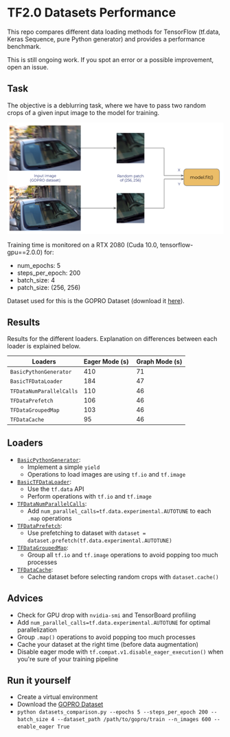 # TF2.0 Datasets Performance

This repo compares different data loading methods for TensorFlow
(tf.data, Keras Sequence, pure Python generator) and provides a
performance benchmark.

This is still ongoing work. If you spot an error or a possible
improvement, open an issue.

## Task

The objective is a deblurring task, where we have to pass two random
crops of a given input image to the model for training.

![Image Deblurring](./docs/task_scheme.png)

Training time is monitored on a RTX 2080 (Cuda 10.0,
tensorflow-gpu==2.0.0) for:

- num_epochs: 5
- steps_per_epoch: 200
- batch_size: 4
- patch_size: (256, 256)

Dataset used for this is the GOPRO Dataset (download it
[here](https://drive.google.com/file/d/1H0PIXvJH4c40pk7ou6nAwoxuR4Qh_Sa2/view)).

## Results

Results for the different loaders. Explanation on differences between
each loader is explained below.

| Loaders | Eager Mode (s) | Graph Mode (s) |
| ------- | ----------- | ----------- |
| `BasicPythonGenerator` | 410 | 71 |
| `BasicTFDataLoader` | 184 | 47|
| `TFDataNumParallelCalls` | 110 | 46 |
| `TFDataPrefetch` | 106 | 46 |
| `TFDataGroupedMap` | 103 | 46 |
| `TFDataCache` | 95 | 46 |

## Loaders

- [`BasicPythonGenerator`](./loaders/basic_python_generator_with_tf_operators.py):
  - Implement a simple `yield`
  - Operations to load images are using `tf.io` and `tf.image`
- [`BasicTFDataLoader`](./loaders/basic_tf_data_loader.py):
  - Use the `tf.data` API
  - Perform operations with `tf.io` and `tf.image`
- [`TFDataNumParallelCalls`](./loaders/num_parallel_calls_data_loader.py):
  - Add `num_parallel_calls=tf.data.experimental.AUTOTUNE` to each `.map` operations
- [`TFDataPrefetch`](./loaders/prefetch_data_loader.py):
  - Use prefetching to dataset with `dataset = dataset.prefetch(tf.data.experimental.AUTOTUNE)`
- [`TFDataGroupedMap`](./loaders/independant_data_loader_grouped_image_loading.py):
  - Group all `tf.io` and `tf.image` operations to avoid popping too much processes
- [`TFDataCache`](./loaders/independant_data_loader_cache.py):
  - Cache dataset before selecting random crops with `dataset.cache()`


## Advices

- Check for GPU drop with `nvidia-smi` and TensorBoard profiling
- Add `num_parallel_calls=tf.data.experimental.AUTOTUNE` for optimal parallelization
- Group `.map()` operations to avoid popping too much processes
- Cache your dataset at the right time (before data augmentation)
- Disable eager mode with `tf.compat.v1.disable_eager_execution()` when you're sure of your training pipeline


## Run it yourself

- Create a virtual environment
- Download the [GOPRO Dataset](https://drive.google.com/file/d/1H0PIXvJH4c40pk7ou6nAwoxuR4Qh_Sa2/view)
- `python datasets_comparison.py --epochs 5 --steps_per_epoch 200 --batch_size 4 --dataset_path /path/to/gopro/train --n_images 600 --enable_eager True`
